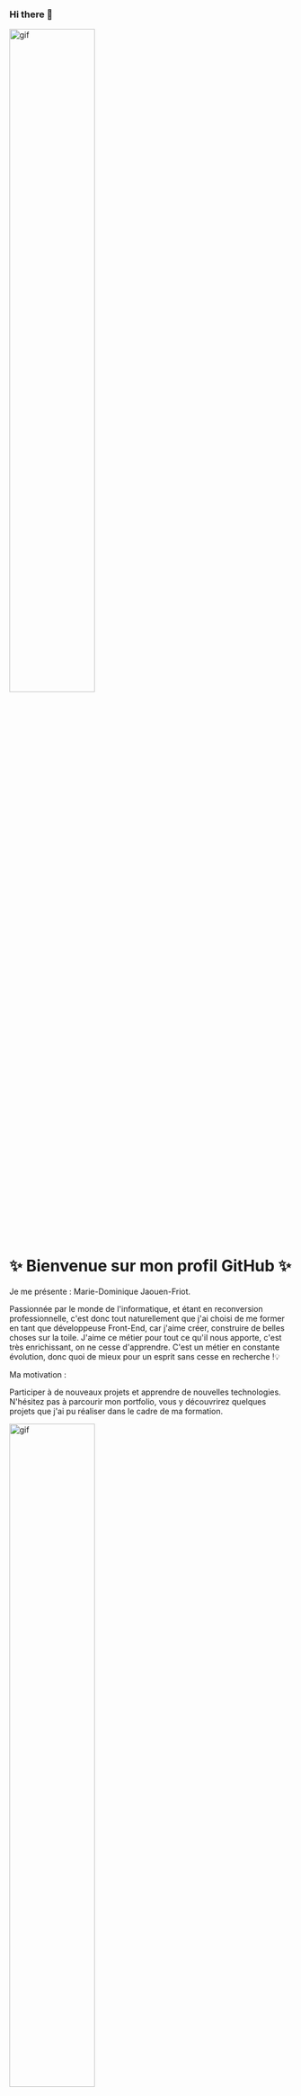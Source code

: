 ### Hi there 👋
<div>
 <img src="https://media.giphy.com/media/7sApq40JDeByB7rNGW/giphy.gif" width="55%" alt="gif"/>
</div>

<h1>✨ Bienvenue sur mon profil GitHub ✨</h1>

<p>Je me présente : Marie-Dominique Jaouen-Friot.</p>
<p>Passionnée par le monde de l'informatique, et étant en reconversion professionnelle, c'est donc tout naturellement que j'ai choisi de me former en tant que développeuse Front-End, car j'aime créer, construire de belles choses sur la toile. J'aime ce métier pour tout ce qu'il nous apporte, c'est très enrichissant, on ne cesse d'apprendre. C'est un métier en constante évolution, donc quoi de mieux pour un esprit sans cesse en recherche !💡</p>
<p>Ma motivation :</p>
<p>Participer à de nouveaux projets et apprendre de nouvelles technologies.
 N'hésitez pas à parcourir mon portfolio, vous y découvrirez quelques projets que j'ai pu réaliser dans le cadre de ma formation. 
</p>
<div>
 <img src="https://media.giphy.com/media/Z73WGb4wzV32aDfzjI/giphy.gif" width="55%" alt="gif"/>
</div>

Here are some ideas to get you started:

- 🔭 I’m currently working on ...
- 🌱 I’m currently learning ...
- 👯 I’m looking to collaborate on ...
- 🤔 I’m looking for help with ...
- 💬 Ask me about ...
- 📫 How to reach me: ...
- 😄 Pronouns: ...
- ⚡ Fun fact: ...
-->
